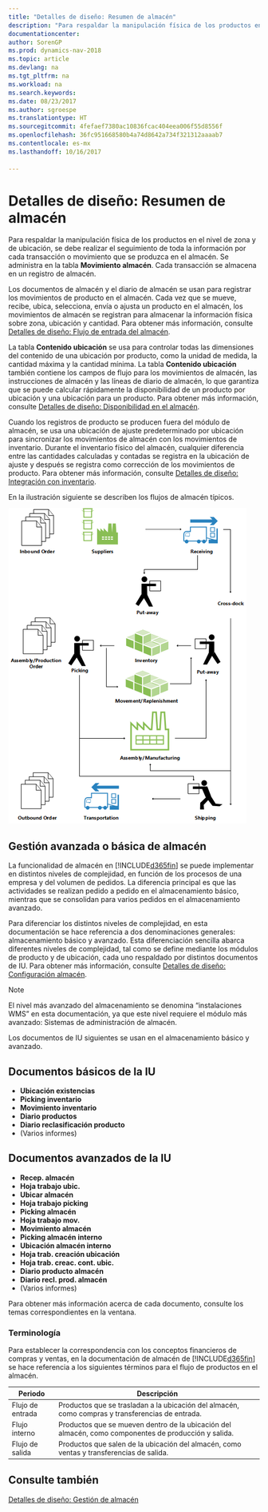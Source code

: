 ```yaml
---
title: "Detalles de diseño: Resumen de almacén"
description: "Para respaldar la manipulación física de los productos en el nivel de zona y de ubicación, se debe realizar el seguimiento de toda la información por cada transacción o movimiento que se produzca en el almacén. Se administra en la tabla **Movimiento almacén**. Cada transacción se almacena en un registro de almacén."
documentationcenter: 
author: SorenGP
ms.prod: dynamics-nav-2018
ms.topic: article
ms.devlang: na
ms.tgt_pltfrm: na
ms.workload: na
ms.search.keywords: 
ms.date: 08/23/2017
ms.author: sgroespe
ms.translationtype: HT
ms.sourcegitcommit: 4fefaef7380ac10836fcac404eea006f55d8556f
ms.openlocfilehash: 36fc951668580b4a74d8642a734f321312aaaab7
ms.contentlocale: es-mx
ms.lasthandoff: 10/16/2017

---
```

# <a name="design-details-warehouse-overview"></a>Detalles de diseño: Resumen de almacén
Para respaldar la manipulación física de los productos en el nivel de zona y de ubicación, se debe realizar el seguimiento de toda la información por cada transacción o movimiento que se produzca en el almacén. Se administra en la tabla **Movimiento almacén**. Cada transacción se almacena en un registro de almacén.  

Los documentos de almacén y el diario de almacén se usan para registrar los movimientos de producto en el almacén. Cada vez que se mueve, recibe, ubica, selecciona, envía o ajusta un producto en el almacén, los movimientos de almacén se registran para almacenar la información física sobre zona, ubicación y cantidad. Para obtener más información, consulte [Detalles de diseño: Flujo de entrada del almacén](design-details-outbound-warehouse-flow.md).  

La tabla **Contenido ubicación** se usa para controlar todas las dimensiones del contenido de una ubicación por producto, como la unidad de medida, la cantidad máxima y la cantidad mínima. La tabla **Contenido ubicación** también contiene los campos de flujo para los movimientos de almacén, las instrucciones de almacén y las líneas de diario de almacén, lo que garantiza que se puede calcular rápidamente la disponibilidad de un producto por ubicación y una ubicación para un producto. Para obtener más información, consulte [Detalles de diseño: Disponibilidad en el almacén](design-details-availability-in-the-warehouse.md).  

Cuando los registros de producto se producen fuera del módulo de almacén, se usa una ubicación de ajuste predeterminado por ubicación para sincronizar los movimientos de almacén con los movimientos de inventario. Durante el inventario físico del almacén, cualquier diferencia entre las cantidades calculadas y contadas se registra en la ubicación de ajuste y después se registra como corrección de los movimientos de producto. Para obtener más información, consulte [Detalles de diseño: Integración con inventario](design-details-integration-with-inventory.md).  

En la ilustración siguiente se describen los flujos de almacén típicos.  

![Resumen de procesos de almacén](media/design_details_warehouse_management_overview.png "design_details_warehouse_management_overview")  

## <a name="basic-or-advanced-warehousing"></a>Gestión avanzada o básica de almacén  
La funcionalidad de almacén en [!INCLUDE[d365fin](includes/d365fin_md.md)] se puede implementar en distintos niveles de complejidad, en función de los procesos de una empresa y del volumen de pedidos. La diferencia principal es que las actividades se realizan pedido a pedido en el almacenamiento básico, mientras que se consolidan para varios pedidos en el almacenamiento avanzado.  

 Para diferenciar los distintos niveles de complejidad, en esta documentación se hace referencia a dos denominaciones generales: almacenamiento básico y avanzado. Esta diferenciación sencilla abarca diferentes niveles de complejidad, tal como se define mediante los módulos de producto y de ubicación, cada uno respaldado por distintos documentos de IU. Para obtener más información, consulte [Detalles de diseño: Configuración almacén](design-details-warehouse-setup.md).  

> [!NOTE]  
>  El nivel más avanzado del almacenamiento se denomina “instalaciones WMS” en esta documentación, ya que este nivel requiere el módulo más avanzado: Sistemas de administración de almacén.  

 Los documentos de IU siguientes se usan en el almacenamiento básico y avanzado.  

## <a name="basic-ui-documents"></a>Documentos básicos de la IU  

-   **Ubicación existencias**  
-   **Picking inventario**  
-   **Movimiento inventario**  
-   **Diario productos**  
-   **Diario reclasificación producto**  
-   (Varios informes)  

## <a name="advanced-ui-documents"></a>Documentos avanzados de la IU  

-   **Recep. almacén**  
-   **Hoja trabajo ubic.**  
-   **Ubicar almacén**  
-   **Hoja trabajo picking**  
-   **Picking almacén**  
-   **Hoja trabajo mov.**  
-   **Movimiento almacén**  
-   **Picking almacén interno**  
-   **Ubicación almacén interno**  
-   **Hoja trab. creación ubicación**  
-   **Hoja trab. creac. cont. ubic.**  
-   **Diario producto almacén**  
-   **Diario recl. prod. almacén**  
-   (Varios informes)  

Para obtener más información acerca de cada documento, consulte los temas correspondientes en la ventana.  

### <a name="terminology"></a>Terminología  
Para establecer la correspondencia con los conceptos financieros de compras y ventas, en la documentación de almacén de [!INCLUDE[d365fin](includes/d365fin_md.md)] se hace referencia a los siguientes términos para el flujo de productos en el almacén.  

|Periodo|Descripción|  
|----------|---------------------------------------|  
|Flujo de entrada|Productos que se trasladan a la ubicación del almacén, como compras y transferencias de entrada.|  
|Flujo interno|Productos que se mueven dentro de la ubicación del almacén, como componentes de producción y salida.|  
|Flujo de salida|Productos que salen de la ubicación del almacén, como ventas y transferencias de salida.|  

## <a name="see-also"></a>Consulte también  
 [Detalles de diseño: Gestión de almacén](design-details-warehouse-management.md)

